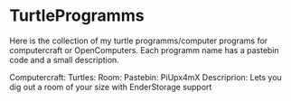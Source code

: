 # TurtleProgramms
Here is the collection of my turtle programms/computer programs for computercraft or OpenComputers.
Each programm name has a pastebin code and a small description.

Computercraft:
  Turtles:
    Room:
      Pastebin: PiUpx4mX
      Descriprion: Lets you dig out a room of your size with EnderStorage support
